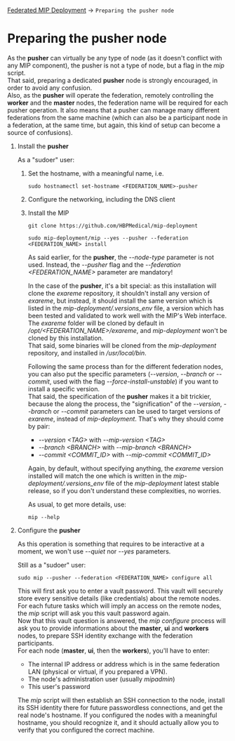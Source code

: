 <a href="Readme.md#PreparingPusher">Federated MIP Deployment</a> -> `Preparing the pusher node`

# Preparing the **pusher** node
As the **pusher** can virtually be any type of node (as it doesn't conflict with any MIP component), the pusher is not a type of node, but a flag in the *mip* script.  
That said, preparing a dedicated **pusher** node is strongly encouraged, in order to avoid any confusion.  
Also, as the **pusher** will operate the federation, remotely controlling the **worker** and the **master** nodes, the federation name will be required for each pusher operation. It also means that a pusher can manage many different federations from the same machine (which can also be a participant node in a federation, at the same time, but again, this kind of setup can become a source of confusions).

1. Install the **pusher**

   As a "sudoer" user:
   1. Set the hostname, with a meaningful name, i.e.
      ```
      sudo hostnamectl set-hostname <FEDERATION_NAME>-pusher
      ```
   1. Configure the networking, including the DNS client
   1. Install the MIP
      ```
      git clone https://github.com/HBPMedical/mip-deployment
      ```
      ```
      sudo mip-deployment/mip --yes --pusher --federation <FEDERATION_NAME> install
      ```
      As said earlier, for the **pusher**, the *--node-type* parameter is not used. Instead, the *--pusher* flag and the *--federation \<FEDERATION_NAME>* parameter are mandatory!  

      In the case of the **pusher**, it's a bit special: as this installation will clone the *exareme* repository, it shouldn't install any version of *exareme*, but instead, it should install the same version which is listed in the *mip-deployment/.versions_env* file, a version which has been tested and validated to work well with the MIP's Web interface.  
      The *exareme* folder will be cloned by default in */opt/\<FEDERATION_NAME>/exareme*, and *mip-deployment* won't be cloned by this installation.  
      That said, some binaries will be cloned from the *mip-deployment* repository, and installed in */usr/local/bin*.

      Following the same process than for the different federation nodes, you can also put the specific parameters (*--version*, *--branch* or *--commit*, used with the flag *--force-install-unstable*) if you want to install a specific version.  
      That said, the specification of the **pusher** makes it a bit trickier, because the along the process, the "signification" of the *--version*, *--branch* or *--commit* parameters can be used to target versions of *exareme*, instead of *mip-deployment*. That's why they should come by pair:

      * *--version \<TAG>* with *--mip-version \<TAG>*
      * *--branch \<BRANCH>* with *--mip-branch \<BRANCH>*
      * *--commit \<COMMIT_ID>* with *--mip-commit \<COMMIT_ID>*

      Again, by default, without specifying anything, the *exareme* version installed will match the one which is written in the *mip-deployment/.versions_env* file of the *mip-deployment* latest stable release, so if you don't understand these complexities, no worries.

      As usual, to get more details, use:
      ```
      mip --help
      ```

1. Configure the **pusher**

   As this operation is something that requires to be interactive at a moment, we won't use *--quiet* nor *--yes* parameters.

   Still as a "sudoer" user:
   ```
   sudo mip --pusher --federation <FEDERATION_NAME> configure all
   ```

   This will first ask you to enter a vault password. This vault will securely store every sensitive details (like credentials) about the remote nodes.  
   For each future tasks which will imply an access on the remote nodes, the *mip* script will ask you this vault password again.  
   Now that this vault question is answered, the *mip configure* process will ask you to provide informations about the **master**, **ui** and **workers** nodes, to prepare SSH identity exchange with the federation participants.  
   For each node (**master**, **ui**, then the **workers**), you'll have to enter:

   * The internal IP address or address which is in the same federation LAN (physical or virtual, if you prepared a VPN).
   * The node's administration user (usually *mipadmin*)
   * This user's password

   The *mip* script will then establish an SSH connection to the node, install its SSH identity there for future passwordless connections, and get the real node's hostname. If you configured the nodes with a meaningful hostname, you should recognize it, and it should actually allow you to verify that you configured the correct machine.
